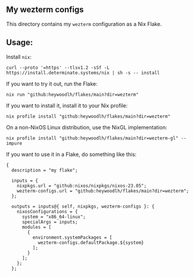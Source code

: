 ## My wezterm configs

This directory contains my `wezterm` configuration as a Nix Flake.

## Usage:

Install `nix`:

```
curl --proto '=https' --tlsv1.2 -sSf -L https://install.determinate.systems/nix | sh -s -- install
```

If you want to try it out, run the Flake:

```
nix run "github:heywoodlh/flakes/main?dir=wezterm"
```

If you want to install it, install it to your Nix profile:

```
nix profile install "github:heywoodlh/flakes/main?dir=wezterm"
```

On a non-NixOS Linux distribution, use the NixGL implementation:

```
nix profile install "github:heywoodlh/flakes/main?dir=wezterm-gl" --impure
```

If you want to use it in a Flake, do something like this:

```
{
  description = "my flake";

  inputs = {
    nixpkgs.url = "github:nixos/nixpkgs/nixos-23.05";
    wezterm-configs.url = "github:heywoodlh/flakes/main?dir=wezterm";
  };

  outputs = inputs@{ self, nixpkgs, wezterm-configs }: {
    nixosConfigurations = {
      system = "x86_64-linux";
      specialArgs = inputs;
      modules = [
        {
          environment.systemPackages = [
            wezterm-configs.defaultPackage.${system}
          ];
        }
      ];
    };
  };
```
